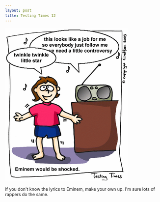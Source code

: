 ```yaml
---
layout: post
title: Testing Times 12
---
```

<img src="/images/tt0012.png">

If you don't know the lyrics to Eminem, make your own up. I'm sure lots of rappers do the same.  